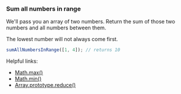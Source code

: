### Sum all numbers in range

We'll pass you an array of two numbers. Return the sum of those two numbers and all numbers between them.

The lowest number will not always come first.

```javascript
sumAllNumbersInRange([1, 4]); // returns 10
```

Helpful links:
* [Math.max()](https://developer.mozilla.org/en-US/docs/Web/JavaScript/Reference/Global_Objects/Math/max)
* [Math.min()](https://developer.mozilla.org/en-US/docs/Web/JavaScript/Reference/Global_Objects/Math/min)
* [Array.prototype.reduce()](https://developer.mozilla.org/en-US/docs/Web/JavaScript/Reference/Global_Objects/Array/Reduce)
